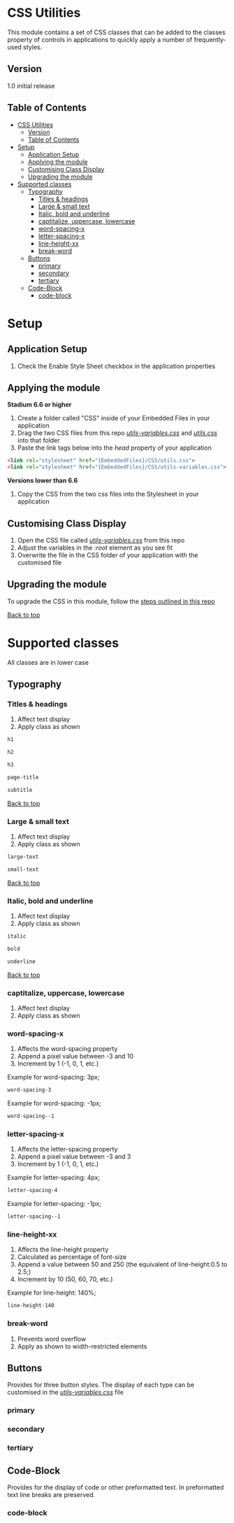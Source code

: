 # CSS Utilities

This module contains a set of CSS classes that can be added to the classes property of controls in applications to quickly apply a number of frequently-used styles. 

## Version
1.0 initial release

## Table of Contents
- [CSS Utilities](#css-utilities)
  - [Version](#version)
  - [Table of Contents](#table-of-contents)
- [Setup](#setup)
  - [Application Setup](#application-setup)
  - [Applying the module](#applying-the-module)
  - [Customising Class Display](#customising-class-display)
  - [Upgrading the module](#upgrading-the-module)
- [Supported classes](#supported-classes)
  - [Typography](#typography)
    - [Titles \& headings](#titles--headings)
    - [Large \& small text](#large--small-text)
    - [Italic, bold and underline](#italic-bold-and-underline)
    - [captitalize, uppercase, lowercase](#captitalize-uppercase-lowercase)
    - [word-spacing-x](#word-spacing-x)
    - [letter-spacing-x](#letter-spacing-x)
    - [line-height-xx](#line-height-xx)
    - [break-word](#break-word)
  - [Buttons](#buttons)
    - [primary](#primary)
    - [secondary](#secondary)
    - [tertiary](#tertiary)
  - [Code-Block](#code-block)
    - [code-block](#code-block-1)

# Setup

## Application Setup
1. Check the Enable Style Sheet checkbox in the application properties

## Applying the module

**Stadium 6.6 or higher**
1. Create a folder called "CSS" inside of your Embedded Files in your application
2. Drag the two CSS files from this repo [*utils-variables.css*](utils-variables.css) and [*utils.css*](utils.css) into that folder
3. Paste the link tags below into the *head* property of your application
```html
<link rel="stylesheet" href="{EmbeddedFiles}/CSS/utils.css">
<link rel="stylesheet" href="{EmbeddedFiles}/CSS/utils-variables.css">
``` 

**Versions lower than 6.6**
1. Copy the CSS from the two css files into the Stylesheet in your application

## Customising Class Display
1. Open the CSS file called [*utils-variables.css*](utils-variables.css) from this repo
2. Adjust the variables in the *:root* element as you see fit
3. Overwrite the file in the CSS folder of your application with the customised file

## Upgrading the module
To upgrade the CSS in this module, follow the [steps outlined in this repo](https://github.com/stadium-software/samples-upgrading)

[Back to top](#table-of-contents)

# Supported classes

All classes are in lower case

## Typography

### Titles & headings
1. Affect text display
2. Apply class as shown
```css
h1
```
```css
h2
```
```css
h3
```
```css
page-title
```
```css
subtitle
```

[Back to top](#table-of-contents)

### Large & small text
1. Affect text display
2. Apply class as shown
```css
large-text
```
```css
small-text
```

[Back to top](#table-of-contents)

### Italic, bold and underline
1. Affect text display
2. Apply class as shown
```css
italic
```
```css
bold
```
```css
underline
```

[Back to top](#table-of-contents)

### captitalize, uppercase, lowercase
1. Affect text display
2. Apply class as shown

### word-spacing-x
1. Affects the word-spacing property
2. Append a pixel value between -3 and 10
3. Increment by 1 (-1, 0, 1, etc.)

Example for word-spacing: 3px;
```css
word-spacing-3
```
Example for word-spacing: -1px;
```css
word-spacing--1
```

### letter-spacing-x
1. Affects the letter-spacing property
2. Append a pixel value between -3 and 3
3. Increment by 1 (-1, 0, 1, etc.)

Example for letter-spacing: 4px;
```css
letter-spacing-4
```
Example for letter-spacing: -1px;
```css
letter-spacing--1
```

### line-height-xx
1. Affects the line-height property
2. Calculated as percentage of font-size
3. Append a value between 50 and 250 (the equivalent of line-height:0.5 to 2.5;)
4. Increment by 10 (50, 60, 70, etc.)

Example for line-height: 140%;
```css
line-height-140
```

### break-word
1. Prevents word overflow
2. Apply as shown to width-restricted elements

## Buttons

Provides for three button styles. The display of each type can be customised in the [*utils-variables.css*](utils-variables.css) file

### primary
### secondary
### tertiary

## Code-Block

Provides for the display of code or other preformatted text. In preformatted text line breaks are preserved. 

### code-block

